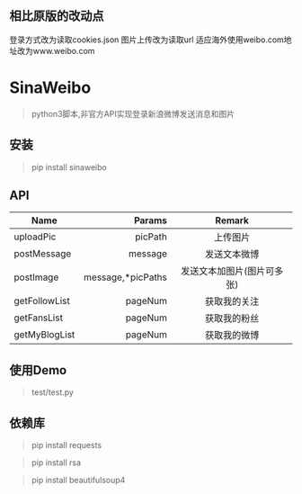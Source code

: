 ## 相比原版的改动点
登录方式改为读取cookies.json
图片上传改为读取url
适应海外使用weibo.com地址改为www.weibo.com


# SinaWeibo
>python3脚本,非官方API实现登录新浪微博发送消息和图片

## 安装
> pip install sinaweibo

## API
| Name|Params|Remark|
| --------   | -----:  | :----: |
| uploadPic  | picPath                |上传图片|
| postMessage| message                |发送文本微博|
| postImage  | message,*picPaths      |发送文本加图片(图片可多张)|
| getFollowList  | pageNum      |获取我的关注|
| getFansList  | pageNum      |获取我的粉丝|
| getMyBlogList  | pageNum      |获取我的微博|

## 使用Demo
>test/test.py

## 依赖库
>pip install requests

>pip install rsa

>pip install beautifulsoup4



